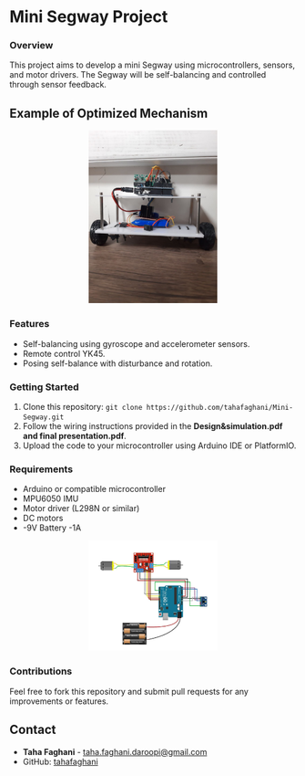 # Mini Segway Project

### Overview
This project aims to develop a mini Segway using microcontrollers, sensors, and motor drivers. The Segway will be self-balancing and controlled through sensor feedback.
## Example of Optimized Mechanism

<p align="center">
  <img src="https://github.com/tahafaghani/Mini-Segway/blob/main/ROBOT.jpg" width="45%" alt="Before Optimization"/>
</p>


### Features
- Self-balancing using gyroscope and accelerometer sensors.
- Remote control YK45.
- Posing self-balance with disturbance and rotation.

### Getting Started
1. Clone this repository: `git clone https://github.com/tahafaghani/Mini-Segway.git`
2. Follow the wiring instructions provided in the **Design&simulation.pdf and final presentation.pdf**.
3. Upload the code to your microcontroller using Arduino IDE or PlatformIO.

### Requirements
- Arduino or compatible microcontroller
- MPU6050 IMU
- Motor driver (L298N or similar)
- DC motors
- -9V Battery -1A

<p align="center">
  <img src="https://github.com/tahafaghani/Mini-Segway/blob/main/Circuit.PNG" width="45%" alt="Circuit"/>
</p>


### Contributions
Feel free to fork this repository and submit pull requests for any improvements or features.

## Contact

- **Taha Faghani** - taha.faghani.daroopi@gmail.com
- GitHub: [tahafaghani](https://github.com/tahafaghani)



